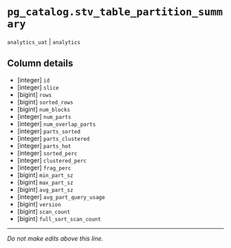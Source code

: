 # `pg_catalog.stv_table_partition_summary`
`analytics_uat` | `analytics`

## Column details
* [integer]   `id`
* [integer]   `slice`
* [bigint]    `rows`
* [bigint]    `sorted_rows`
* [bigint]    `num_blocks`
* [integer]   `num_parts`
* [integer]   `num_overlap_parts`
* [integer]   `parts_sorted`
* [integer]   `parts_clustered`
* [integer]   `parts_hot`
* [integer]   `sorted_perc`
* [integer]   `clustered_perc`
* [integer]   `frag_perc`
* [bigint]    `min_part_sz`
* [bigint]    `max_part_sz`
* [bigint]    `avg_part_sz`
* [integer]   `avg_part_query_usage`
* [bigint]    `version`
* [bigint]    `scan_count`
* [bigint]    `full_sort_scan_count`

-------------------------------------------------------------------------------
*Do not make edits above this line.*
